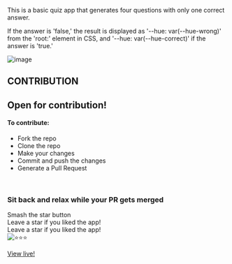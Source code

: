 This is a basic quiz app that generates four questions with only one correct answer.

If the answer is 'false,' the result is displayed as '--hue: var(--hue-wrong)' from the 'root:' element in CSS, and '--hue: var(--hue-correct)' if the answer is 'true.'


![image](https://user-images.githubusercontent.com/90745550/190350608-9dbfc8fa-f834-4650-bf41-7551f60f9521.png)

## CONTRIBUTION 

<h2>Open for contribution!</h2>
<h4>To contribute:</h3>
<ul>
  <li>Fork the repo</li>
  <li>Clone the repo</li>
  <li>Make your changes</li>
   <li>Commit and push the changes</li>
  <li>Generate a Pull Request</li>
</ul>

<br />

### Sit back and relax while your PR gets merged

Smash the star button
<br />
Leave a star if you liked the app!
<br />
Leave a star if you liked the app!
<br />
<img src="https://c.tenor.com/1Ucwz9xKC94AAAAM/coach-josh-wood-coach-josh.gif" alt="⭐⭐⭐">

<a href="https://jovial-bublanina-a876ce.netlify.app/" target="_blank">View live!</a>

